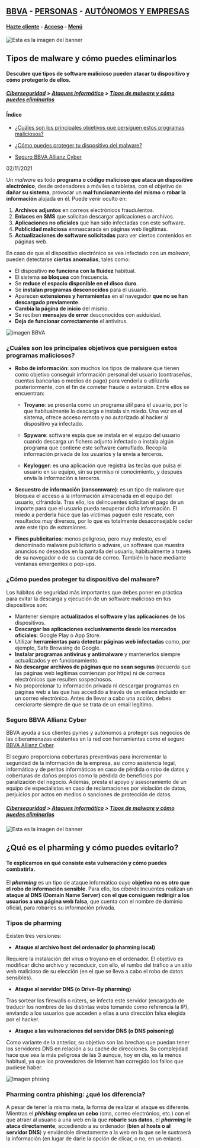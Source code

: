 ## [BBVA](https://www.bbva.es/personas.html) -  [PERSONAS](https://www.bbva.es/personas.html) - [AUTÓNOMOS Y EMPRESAS](https://www.bbva.es/personas.html) 

#### [Hazte cliente](https://www.bbva.es/general/hazte-cliente/abrir-cuenta-bancaria-online.html) - [Acceso](https://www.bbva.es/personas.html) - [Menú](https://www.bbva.es/personas.html) 

![Esta es la imagen del banner](https://www.bbva.es/content/dam/public-web/bbvaes/images/finanzas-vistazo/ef/banca-digital/3200x912/3200x912-fintech.jpg.img.2400.1586776921894.jpg "Imagen del banner.")

## Tipos de malware y cómo puedes eliminarlos 
#### Descubre qué tipos de software malicioso pueden atacar tu dispositivo y cómo protegerlo de ellos.

##### [Ciberseguridad](https://www.bbva.es/general/hazte-cliente/abrir-cuenta-bancaria-online.html) > [Ataques informático](https://www.bbva.es/general/hazte-cliente/abrir-cuenta-bancaria-online.html) > [Tipos de malware y cómo puedes eliminarlos](https://www.bbva.es/general/hazte-cliente/abrir-cuenta-bancaria-online.html)


#### Índice

* [¿Cuáles son los principales objetivos que persiguen estos programas maliciosos?](https://www.bbva.es/finanzas-vistazo/ciberseguridad/ataques-informaticos/tipos-de-malware-y-como-puedes-eliminarlos.html#content-textandimage)

* [¿Cómo puedes proteger tu dispositivo del malware?](https://www.bbva.es/finanzas-vistazo/ciberseguridad/ataques-informaticos/tipos-de-malware-y-como-puedes-eliminarlos.html#content-textandimage_2057864947)

* [Seguro BBVA Allianz Cyber](https://www.bbva.es/finanzas-vistazo/ciberseguridad/ataques-informaticos/tipos-de-malware-y-como-puedes-eliminarlos.html#content-textandimage_1472077410)


02/11/2021

Un *malware* es todo **programa o código malicioso que ataca un dispositivo electrónico**, desde ordenadores a móviles o tabletas, con el objetivo de **dañar su sistema**, provocar un **mal funcionamiento del mismo** o **robar la información** alojada en él. Puede venir oculto en:

1. **Archivos adjuntos** en correos electrónicos fraudulentos.
1. **Enlaces en SMS** que solicitan descargar aplicaciones o archivos.
1. **Aplicaciones no oficiales** que han sido infectadas con este software.
1. **Publicidad maliciosa** enmascarada en páginas web ilegítimas.
1. **Actualizaciones de software solicitadas** para ver ciertos contenidos en páginas web.

En caso de que el dispositivo electrónico se vea infectado con un *malware*, pueden detectarse **ciertas anomalías**, tales como:

* El dispositivo **no funciona con la fluidez** habitual.
* El sistema **se bloquea** con frecuencia. 
* Se **reduce el espacio disponible en el disco duro**.
* Se **instalan programas desconocidos** para el usuario.
* Aparecen **extensiones y herramientas** en el navegador **que no se han descargado previamente**.
* **Cambia la página de inicio** del mismo.
* Se reciben **mensajes de error** desconocidos con asiduidad. 
* **Deja de funcionar correctamente** el antivirus.


![imagen BBVA](https://www.bbva.es/content/dam/public-web/bbvaes/images/finanzas-vistazo/ef/ciberseguridad/2400x1600_Ultima-Hora-13.jpg.img.768.1635933878392.jpg "Imagen de la pagina BBVA.")

### ¿Cuáles son los principales objetivos que persiguen estos programas maliciosos?

* **Robo de información**: son muchos los tipos de malware que tienen como objetivo conseguir información personal del usuario (contraseñas, cuentas bancarias o medios de pago) para venderla o utilizarla posteriormente, con el fin de cometer fraude o extorsión. Entre ellos se encuentran:

    * **Troyano**: se presenta como un programa útil para el usuario, por lo que habitualmente lo descarga e instala sin miedo. Una vez en el sistema, ofrece acceso remoto y no autorizado al hacker al dispositivo ya infectado.
 
    * **Spyware**: software espía que se instala en el equipo del usuario cuando descarga un fichero adjunto infectado o instala algún programa que contiene este software camuflado. Recopila información privada de los usuarios y la envía a terceros.
    * **Keylogger**: es una aplicación que registra las teclas que pulsa el usuario en su equipo, sin su permiso ni conocimiento, y después envía la información a terceros.
* **Secuestro de información (ransomware)**: es un tipo de malware que bloquea el acceso a la información almacenada en el equipo del usuario, cifrándola. Tras ello, los delincuentes solicitan el pago de un importe para que el usuario pueda recuperar dicha información. El miedo a perderla hace que las víctimas paguen este rescate, con resultados muy diversos, por lo que es totalmente desaconsejable ceder ante este tipo de extorsiones.
* **Fines publicitarios**: menos peligroso, pero muy molesto, es el denominado malware publicitario o adware, un software que muestra anuncios no deseados en la pantalla del usuario, habitualmente a través de su navegador o de su cuenta de correo. También lo hace mediante ventanas emergentes o pop-ups.

### ¿Cómo puedes proteger tu dispositivo del malware?

Los hábitos de seguridad más importantes que debes poner en práctica para evitar la descarga y ejecución de un software malicioso en tus dispositivos son:

* Mantener siempre **actualizados el software y las aplicaciones** de los dispositivos.
* **Descargar las aplicaciones exclusivamente desde los mercados oficiales**: Google Play o App Store.
* Utilizar **herramientas para detectar páginas web infectadas** como, por ejemplo, Safe Browsing de Google. 
* **Instalar programas antivirus y antimalware** y mantenerlos siempre actualizados y en funcionamiento.
* **No descargar archivos de páginas que no sean seguras** (recuerda que las páginas web legítimas comienzan por https) ni de correos electrónicos que resulten sospechosos.
* No proporcionar tu información privada ni descargar programas en páginas web a las que has accedido a través de un enlace incluido en un correo electrónico. Antes de llevar a cabo una acción, debes cerciorarte siempre de que se trata de un email legítimo.


### Seguro BBVA Allianz Cyber

BBVA ayuda a sus clientes pymes y autónomos a proteger sus negocios de las ciberamenazas existentes en la red con herramientas como el seguro [BBVA Allianz Cyber](https://www.bbva.es/empresas/productos/seguros/ciberseguro-proteccion-frente-a-ciberataques.html).

El seguro proporciona coberturas preventivas para incrementar la seguridad de la información de la empresa, así como asistencia legal, informática y de peritos informáticos en caso de pérdida o robo de datos y coberturas de daños propios como la pérdida de beneficios por paralización del negocio.  Además, presta el apoyo y asesoramiento de un equipo de especialistas en caso de reclamaciones por violación de datos, perjuicios por actos en medios o sanciones de protección de datos.


##### [Ciberseguridad](https://www.bbva.es/general/hazte-cliente/abrir-cuenta-bancaria-online.html) > [Ataques informático](https://www.bbva.es/general/hazte-cliente/abrir-cuenta-bancaria-online.html) > [Tipos de malware y cómo puedes eliminarlos](https://www.bbva.es/general/hazte-cliente/abrir-cuenta-bancaria-online.html)


![Esta es la imagen del banner](https://www.bbva.es/content/dam/public-web/bbvaes/images/finanzas-vistazo/ef/banca-digital/3200x912/3200x912-fintech.jpg.img.2400.1586776921894.jpg "Imagen del banner.")

## ¿Qué es el pharming y cómo puedes evitarlo? 
#### Te explicamos en qué consiste esta vulneración y cómo puedes combatirla.

El ***pharming*** es un tipo de ataque informático cuyo **objetivo no es otro que el robo de información sensible**. Para ello, los ciberdelincuentes realizan un **ataque al DNS (Domain Name Server) con el que consiguen redirigir a los usuarios a una página web falsa**, que cuenta con el nombre de dominio oficial, para robarles su información privada.

### Tipos de pharming

Existen tres versiones:

* **Ataque al archivo host del ordenador (o pharming local)**

Requiere la instalación del virus o troyano en el ordenador. El objetivo es modificar dicho archivo y reconducir, con ello, el rumbo del tráfico a un sitio web malicioso de su elección (en el que se lleva a cabo el robo de datos sensibles).
* **Ataque al servidor DNS (o Drive-By pharming)**

Tras sortear los firewalls o rúters, se infecta este servidor (encargado de traducir los nombres de las distintas webs tomando como referencia la IP), enviando a los usuarios que acceden a ellas a una dirección falsa elegida por el hacker.

* **Ataque a las vulneraciones del servidor DNS (o DNS poisoning)**

Como variante de la anterior, su objetivo son las brechas que puedan tener los servidores DNS en relación a su caché de direcciones. Su complejidad hace que sea la más peligrosa de las 3 aunque, hoy en día, es la menos habitual, ya que los proveedores de Internet han corregido los fallos que pudiese haber.

![Imagen phising](https://www.bbva.es/content/dam/public-web/bbvaes/images/finanzas-vistazo/ef/ciberseguridad/2400x1600/2400x1600-que-es-el-pharming-y-como-puedes-evitarlo.jpg.img.2400.1592387485198.jpg "Imagen phising.")

### Pharming contra phishing: ¿qué los diferencia?

A pesar de tener la misma meta, la forma de realizar el ataque es diferente. Mientras el ***phishing*** **emplea un cebo** (sms, correo electrónico, etc.) con el que atraer al usuario a una web en la que **robarle sus datos**, el ***pharming*** **le ataca directamente**, accediendo a su ordenador (**bien al hosts o al servidor DNS**) y enviándole directamente a la web en la que se le sustraerá la información (en lugar de darle la opción de clicar, o no, en un enlace).